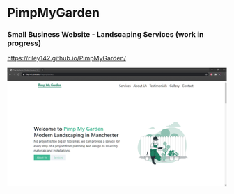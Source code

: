 # PimpMyGarden

### Small Business Website - Landscaping Services (work in progress) 
https://riley142.github.io/PimpMyGarden/

![](screenshot.png)
